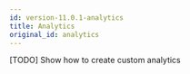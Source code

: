 ```yaml
---
id: version-11.0.1-analytics
title: Analytics
original_id: analytics
---
```


[TODO] Show how to create custom analytics
